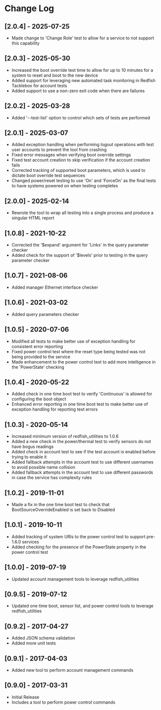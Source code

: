 # Change Log

## [2.0.4] - 2025-07-25
- Made change to 'Change Role' test to allow for a service to not support this capability

## [2.0.3] - 2025-05-30
- Increased the boot override test time to allow for up to 10 minutes for a system to reset and boot to the new device
- Added support for leveraging new automated task monitoring in Redfish Tacklebox for account tests
- Added support to use a non-zero exit code when there are failures

## [2.0.2] - 2025-03-28
- Added '--test-list' option to control which sets of tests are performed

## [2.0.1] - 2025-03-07
- Added exception handling when performing logout operations with test user accounts to prevent the tool from crashing
- Fixed error messages when verifying boot override settings
- Fixed test account creation to skip verification if the account creation fails
- Corrected tracking of supported boot parameters, which is used to dictate boot override test sequences
- Changed power/reset testing to use 'On' and 'ForceOn' as the final tests to have systems powered on when testing completes

## [2.0.0] - 2025-02-14
- Rewrote the tool to wrap all testing into a single process and produce a singular HTML report

## [1.0.8] - 2021-10-22
- Corrected the '$expand' argument for 'Links' in the query parameter checker
- Added check for the support of '$levels' prior to testing in the query parameter checker

## [1.0.7] - 2021-08-06
- Added manager Ethernet interface checker

## [1.0.6] - 2021-03-02
- Added query parameters checker

## [1.0.5] - 2020-07-06
- Modified all tests to make better use of exception handling for consistent error reporting
- Fixed power control test where the reset type being tested was not being provided to the service
- Made enhancement to the power control test to add more intelligence in the 'PowerState' checking

## [1.0.4] - 2020-05-22
- Added check in one time boot test to verify 'Continuous' is allowed for configuring the boot object
- Enhanced error reporting in one time boot test to make better use of exception handling for reporting test errors

## [1.0.3] - 2020-05-14
- Increased minimum version of redfish_utilities to 1.0.6
- Added a new check in the power/thermal test to verify sensors do not have bogus readings
- Added check in account test to see if the test account is enabled before trying to enable it
- Added fallback attempts in the account test to use different usernames to avoid possible name collision
- Added fallback attempts in the account test to use different passwords in case the service has complexity rules

## [1.0.2] - 2019-11-01
- Made a fix in the one time boot test to check that BootSourceOverrideEnabled is set back to Disabled

## [1.0.1] - 2019-10-11
- Added tracking of system URIs to the power control test to support pre-1.6.0 services
- Added checking for the presence of the PowerState property in the power control test

## [1.0.0] - 2019-07-19
- Updated account management tools to leverage redfish_utilities

## [0.9.5] - 2019-07-12
- Updated one time boot, sensor list, and power control tools to leverage redfish_utilities

## [0.9.2] - 2017-04-27
- Added JSON schema validation
- Added more unit tests

## [0.9.1] - 2017-04-03
- Added new tool to perform account management commands

## [0.9.0] - 2017-03-31
- Initial Release
- Includes a tool to perform power control commands

